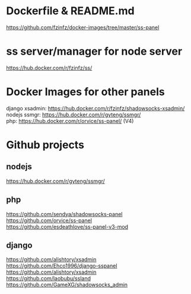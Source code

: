 # Dockerfile & README.md
https://github.com/fzinfz/docker-images/tree/master/ss-panel

# ss server/manager for node server
https://hub.docker.com/r/fzinfz/ss/

# Docker Images for other panels 
django xsadmin: https://hub.docker.com/r/fzinfz/shadowsocks-xsadmin/  
nodejs ssmgr: https://hub.docker.com/r/gyteng/ssmgr/  
php: https://hub.docker.com/r/orvice/ss-panel/  (V4)

# Github projects
## nodejs
https://hub.docker.com/r/gyteng/ssmgr/

## php
https://github.com/sendya/shadowsocks-panel  
https://github.com/orvice/ss-panel  
https://github.com/esdeathlove/ss-panel-v3-mod  

## django
https://github.com/alishtory/xsadmin  
https://github.com/Ehco1996/django-sspanel  
https://github.com/alishtory/xsadmin  
https://github.com/laobubu/ssland  
https://github.com/GameXG/shadowsocks_admin  
